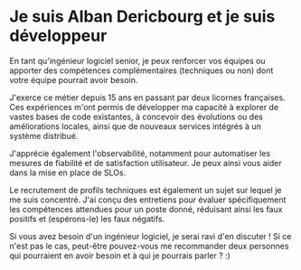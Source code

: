# Je suis Alban Dericbourg et je suis développeur

En tant qu'ingénieur logiciel senior, je peux renforcer vos équipes ou apporter des compétences complémentaires (techniques ou non) dont votre équipe pourrait avoir besoin.

J'exerce ce métier depuis 15 ans en passant par deux licornes françaises. Ces expériences m'ont permis de développer ma capacité à explorer de vastes bases de code existantes, à concevoir des évolutions ou des améliorations locales, ainsi que de nouveaux services intégrés à un système distribué. 

J'apprécie également l'observabilité, notamment pour automatiser les mesures de fiabilité et de satisfaction utilisateur. Je peux ainsi vous aider dans la mise en place de SLOs.

Le recrutement de profils techniques est également un sujet sur lequel je me suis concentré. J'ai conçu des entretiens pour évaluer spécifiquement les compétences attendues pour un poste donné, réduisant ainsi les faux positifs et (espérons-le) les faux négatifs.

Si vous avez besoin d'un ingénieur logiciel, je serai ravi d'en discuter !
Si ce n'est pas le cas, peut-être pouvez-vous me recommander deux personnes qui pourraient en avoir besoin et à qui je pourrais parler ? :)